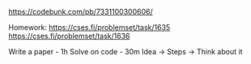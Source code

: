 https://codebunk.com/pb/7331100300606/

Homework:
    https://cses.fi/problemset/task/1635
    https://cses.fi/problemset/task/1636

Write a paper - 1h
Solve on code - 30m
Idea -> Steps -> Think about it
